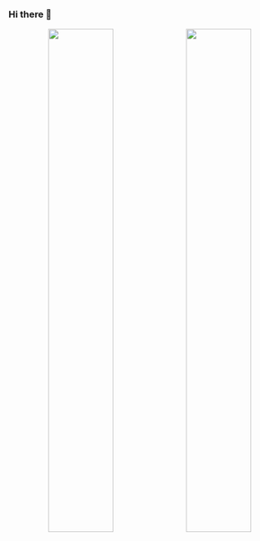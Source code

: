 ### Hi there 👋
<p align="center">
  <img width="48%" src="https://github-readme-stats.vercel.app/api?username=karthikrathinavel&show_icons=true&theme=tokyonight" />
  <img width="48%" src="https://github-readme-streak-stats.herokuapp.com/?user=karthikrathinavel&theme=tokyonight" />
</p>
<!--
**karthikrathinavel/karthikrathinavel** is a ✨ _special_ ✨ repository because its `README.md` (this file) appears on your GitHub profile.

Here are some ideas to get you started:

- 🔭 I’m currently working on ...
- 🌱 I’m currently learning ...
- 👯 I’m looking to collaborate on ...
- 🤔 I’m looking for help with ...
- 💬 Ask me about ...
- 📫 How to reach me: ...
- 😄 Pronouns: ...
- ⚡ Fun fact: ...
-->
